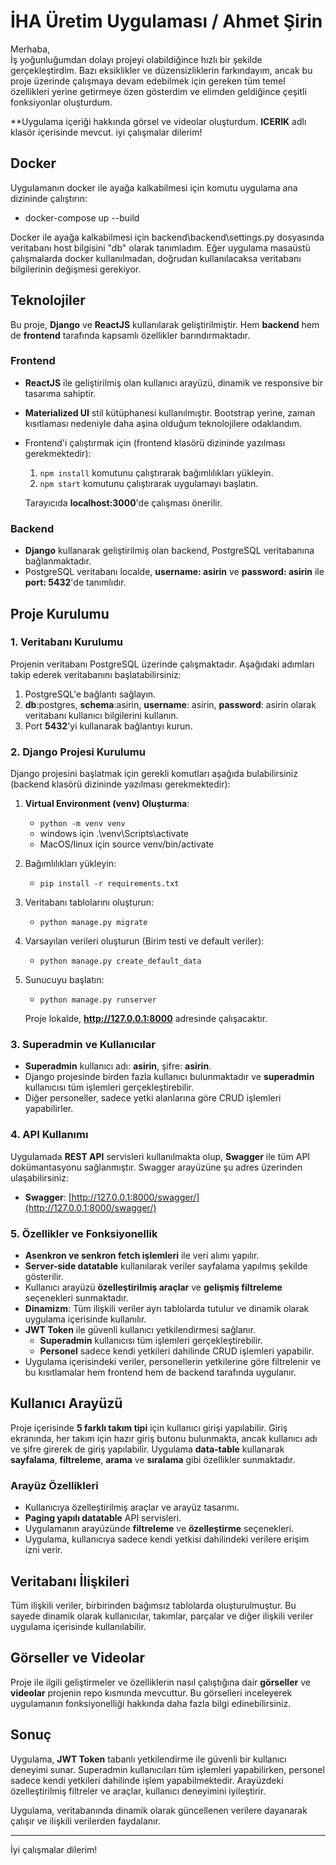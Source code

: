 # İHA Üretim Uygulaması / Ahmet Şirin

Merhaba,  
İş yoğunluğumdan dolayı projeyi olabildiğince hızlı bir şekilde gerçekleştirdim. Bazı eksiklikler ve düzensizliklerin farkındayım, ancak bu proje üzerinde çalışmaya devam edebilmek için gereken tüm temel özellikleri yerine getirmeye özen gösterdim ve elimden geldiğince çeşitli fonksiyonlar oluşturdum.

**Uygulama içeriği hakkında görsel ve videolar oluşturdum. __ICERIK__ adlı klasör içerisinde mevcut.
iyi çalışmalar dilerim!

## Docker

Uygulamanın docker ile ayağa kalkabilmesi için komutu uygulama ana dizininde çalıştırın:
-  docker-compose up --build

Docker ile ayağa kalkabilmesi için backend\backend\settings.py dosyasında veritabanı host bilgisini "db" olarak tanımladım. Eğer uygulama masaüstü çalışmalarda docker kullanılmadan, doğrudan kullanılacaksa veritabanı bilgilerinin değişmesi gerekiyor.

## Teknolojiler

Bu proje, **Django** ve **ReactJS** kullanılarak geliştirilmiştir. Hem **backend** hem de **frontend** tarafında kapsamlı özellikler barındırmaktadır.

### Frontend
- **ReactJS** ile geliştirilmiş olan kullanıcı arayüzü, dinamik ve responsive bir tasarıma sahiptir.
- **Materialized UI** stil kütüphanesi kullanılmıştır. Bootstrap yerine, zaman kısıtlaması nedeniyle daha aşina olduğum teknolojilere odaklandım.
- Frontend'i çalıştırmak için (frontend klasörü dizininde yazılması gerekmektedir):
  1. `npm install` komutunu çalıştırarak bağımlılıkları yükleyin.
  2. `npm start` komutunu çalıştırarak uygulamayı başlatın.
  
  Tarayıcıda **localhost:3000**'de çalışması önerilir.

### Backend
- **Django** kullanarak geliştirilmiş olan backend, PostgreSQL veritabanına bağlanmaktadır.
- PostgreSQL veritabanı localde, **username: asirin** ve **password: asirin** ile **port: 5432**'de tanımlıdır.

## Proje Kurulumu

### 1. Veritabanı Kurulumu

Projenin veritabanı PostgreSQL üzerinde çalışmaktadır. Aşağıdaki adımları takip ederek veritabanını başlatabilirsiniz:

1. PostgreSQL'e bağlantı sağlayın.
2. **db**:postgres, **schema**:asirin, **username**: asirin, **password**: asirin olarak veritabanı kullanıcı bilgilerini kullanın.
3. Port **5432**'yi kullanarak bağlantıyı kurun.

### 2. Django Projesi Kurulumu

Django projesini başlatmak için gerekli komutları aşağıda bulabilirsiniz (backend klasörü dizininde yazılması gerekmektedir):


1. **Virtual Environment (venv) Oluşturma**:
   - `python -m venv venv`
   - windows için .\venv\Scripts\activate
   - MacOS/linux için source venv/bin/activate

2. Bağımlılıkları yükleyin:
   - `pip install -r requirements.txt`

3. Veritabanı tablolarını oluşturun:
   - `python manage.py migrate`

4. Varsayılan verileri oluşturun (Birim testi ve default veriler):
   - `python manage.py create_default_data`

5. Sunucuyu başlatın:
   - `python manage.py runserver`
   
   Proje lokalde, **http://127.0.0.1:8000** adresinde çalışacaktır.

### 3. Superadmin ve Kullanıcılar

- **Superadmin** kullanıcı adı: **asirin**, şifre: **asirin**.
- Django projesinde birden fazla kullanıcı bulunmaktadır ve **superadmin** kullanıcısı tüm işlemleri gerçekleştirebilir.
- Diğer personeller, sadece yetki alanlarına göre CRUD işlemleri yapabilirler.

### 4. API Kullanımı

Uygulamada **REST API** servisleri kullanılmakta olup, **Swagger** ile tüm API dokümantasyonu sağlanmıştır. Swagger arayüzüne şu adres üzerinden ulaşabilirsiniz:
- **Swagger**: [http://127.0.0.1:8000/swagger/](http://127.0.0.1:8000/swagger/)

### 5. Özellikler ve Fonksiyonellik

- **Asenkron ve senkron fetch işlemleri** ile veri alımı yapılır.
- **Server-side datatable** kullanılarak veriler sayfalama yapılmış şekilde gösterilir.
- Kullanıcı arayüzü **özelleştirilmiş araçlar** ve **gelişmiş filtreleme** seçenekleri sunmaktadır.
- **Dinamizm**: Tüm ilişkili veriler ayrı tablolarda tutulur ve dinamik olarak uygulama içerisinde kullanılır.
- **JWT Token** ile güvenli kullanıcı yetkilendirmesi sağlanır.
  - **Superadmin** kullanıcısı tüm işlemleri gerçekleştirebilir.
  - **Personel** sadece kendi yetkileri dahilinde CRUD işlemleri yapabilir.
- Uygulama içerisindeki veriler, personellerin yetkilerine göre filtrelenir ve bu kısıtlamalar hem frontend hem de backend tarafında uygulanır.

## Kullanıcı Arayüzü

Proje içerisinde **5 farklı takım tipi** için kullanıcı girişi yapılabilir. Giriş ekranında, her takım için hazır giriş butonu bulunmakta, ancak kullanıcı adı ve şifre girerek de giriş yapılabilir. Uygulama **data-table** kullanarak **sayfalama**, **filtreleme**, **arama** ve **sıralama** gibi özellikler sunmaktadır.

### Arayüz Özellikleri
- Kullanıcıya özelleştirilmiş araçlar ve arayüz tasarımı.
- **Paging yapılı datatable** API servisleri.
- Uygulamanın arayüzünde **filtreleme** ve **özelleştirme** seçenekleri.
- Uygulama, kullanıcıya sadece kendi yetkisi dahilindeki verilere erişim izni verir.

## Veritabanı İlişkileri

Tüm ilişkili veriler, birbirinden bağımsız tablolarda oluşturulmuştur. Bu sayede dinamik olarak kullanıcılar, takımlar, parçalar ve diğer ilişkili veriler uygulama içerisinde kullanılabilir.

## Görseller ve Videolar

Proje ile ilgili geliştirmeler ve özelliklerin nasıl çalıştığına dair **görseller** ve **videolar** projenin repo kısmında mevcuttur. Bu görselleri inceleyerek uygulamanın fonksiyonelliği hakkında daha fazla bilgi edinebilirsiniz.

## Sonuç

Uygulama, **JWT Token** tabanlı yetkilendirme ile güvenli bir kullanıcı deneyimi sunar. Superadmin kullanıcıları tüm işlemleri yapabilirken, personel sadece kendi yetkileri dahilinde işlem yapabilmektedir. Arayüzdeki özelleştirilmiş filtreler ve araçlar, kullanıcı deneyimini iyileştirir.

Uygulama, veritabanında dinamik olarak güncellenen verilere dayanarak çalışır ve ilişkili verilerden faydalanır.

---

İyi çalışmalar dilerim!
